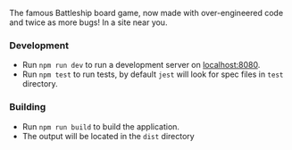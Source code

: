 The famous Battleship board game, now made with over-engineered code and twice as more bugs! In a site near you.

### Development
- Run `npm run dev` to run a development server on [localhost:8080](http://localhost:8080).
- Run `npm test` to run tests, by default `jest` will look for spec files in `test` directory.

### Building
- Run `npm run build` to build the application.
- The output will be located in the `dist` directory
